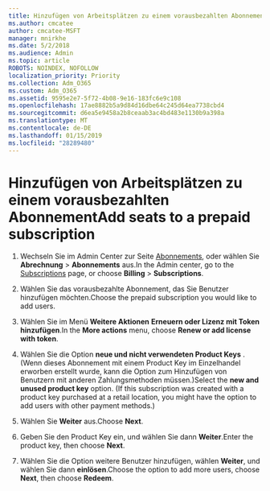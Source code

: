 ```yaml
---
title: Hinzufügen von Arbeitsplätzen zu einem vorausbezahlten Abonnement
ms.author: cmcatee
author: cmcatee-MSFT
manager: mnirkhe
ms.date: 5/2/2018
ms.audience: Admin
ms.topic: article
ROBOTS: NOINDEX, NOFOLLOW
localization_priority: Priority
ms.collection: Adm_O365
ms.custom: Adm_O365
ms.assetid: 9595e2e7-5f72-4b08-9e16-183fc6e9c108
ms.openlocfilehash: 17ae8882b5a9d84d16dbe64c245d64ea7738cbd4
ms.sourcegitcommit: d6ea5e9458a2b8ceaab3ac4bd483e1130b9a398a
ms.translationtype: MT
ms.contentlocale: de-DE
ms.lasthandoff: 01/15/2019
ms.locfileid: "28289480"
---
```

# <a name="add-seats-to-a-prepaid-subscription"></a><span data-ttu-id="096b9-102">Hinzufügen von Arbeitsplätzen zu einem vorausbezahlten Abonnement</span><span class="sxs-lookup"><span data-stu-id="096b9-102">Add seats to a prepaid subscription</span></span>

1. <span data-ttu-id="096b9-103">Wechseln Sie im Admin Center zur Seite [Abonnements](https://go.microsoft.com/fwlink/p/?linkid=842054), oder wählen Sie **Abrechnung** \> **Abonnements** aus.</span><span class="sxs-lookup"><span data-stu-id="096b9-103">In the Admin center, go to the [Subscriptions](https://go.microsoft.com/fwlink/p/?linkid=842054) page, or choose **Billing** \> **Subscriptions**.</span></span>
    
2. <span data-ttu-id="096b9-104">Wählen Sie das vorausbezahlte Abonnement, das Sie Benutzer hinzufügen möchten.</span><span class="sxs-lookup"><span data-stu-id="096b9-104">Choose the prepaid subscription you would like to add users.</span></span>
    
3. <span data-ttu-id="096b9-105">Wählen Sie im Menü **Weitere Aktionen** **Erneuern oder Lizenz mit Token hinzufügen**.</span><span class="sxs-lookup"><span data-stu-id="096b9-105">In the **More actions** menu, choose **Renew or add license with token**.</span></span>
    
4. <span data-ttu-id="096b9-p101">Wählen Sie die Option **neue und nicht verwendeten Product Keys** . (Wenn dieses Abonnement mit einem Product Key im Einzelhandel erworben erstellt wurde, kann die Option zum Hinzufügen von Benutzern mit anderen Zahlungsmethoden müssen.)</span><span class="sxs-lookup"><span data-stu-id="096b9-p101">Select the **new and unused product key** option. (If this subscription was created with a product key purchased at a retail location, you might have the option to add users with other payment methods.)</span></span> 
    
5. <span data-ttu-id="096b9-108">Wählen Sie **Weiter** aus.</span><span class="sxs-lookup"><span data-stu-id="096b9-108">Choose **Next**.</span></span>
    
6. <span data-ttu-id="096b9-109">Geben Sie den Product Key ein, und wählen Sie dann **Weiter**.</span><span class="sxs-lookup"><span data-stu-id="096b9-109">Enter the product key, then choose **Next**.</span></span>
    
7. <span data-ttu-id="096b9-110">Wählen Sie die Option weitere Benutzer hinzufügen, wählen **Weiter**, und wählen Sie dann **einlösen**.</span><span class="sxs-lookup"><span data-stu-id="096b9-110">Choose the option to add more users, choose **Next**, then choose **Redeem**.</span></span>
    

